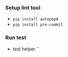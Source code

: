 ### 

### Setup lint tool
- `pip install autopep8`
- `pip install pre-commit`

### Run test
- test helper
  ``